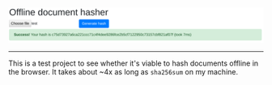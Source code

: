 ![A screenshot of the web application](demo.png)

---

This is a test project to see whether it's viable to hash documents offline in the browser. It takes about ~4x as long as `sha256sum` on my machine.



